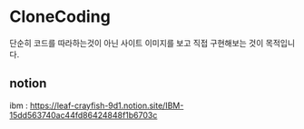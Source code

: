 # CloneCoding
단순히 코드를 따라하는것이 아닌 사이트 이미지를 보고 직접 구현해보는 것이 목적입니다.
## notion
ibm : https://leaf-crayfish-9d1.notion.site/IBM-15dd563740ac44fd86424848f1b6703c
